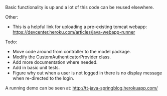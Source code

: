 Basic functionality is up and a lot of this code can be reused elsewhere.

Other:
- This is a helpful link for uploading a pre-existing tomcat webapp:
https://devcenter.heroku.com/articles/java-webapp-runner

Todo:
- Move code around from controller to the model package.
- Modify the CustomAuthenticatorProvider class.
- Add more documentation where needed.
- Add in basic unit tests.
- Figure why out when a user is not logged in there is no display message when re-directed to the login.

A running demo can be seen at: http://tt-java-springblog.herokuapp.com/